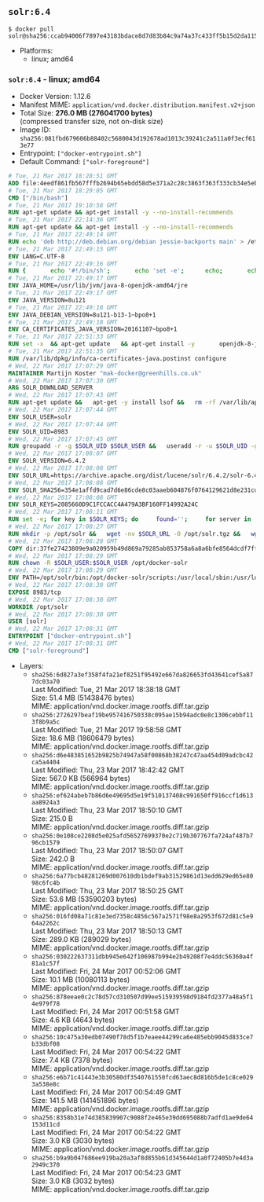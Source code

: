 ## `solr:6.4`

```console
$ docker pull solr@sha256:ccab94006f7897e43183bdace8d7d83b84c9a74a37c433ff5b15d2da11566550
```

-	Platforms:
	-	linux; amd64

### `solr:6.4` - linux; amd64

-	Docker Version: 1.12.6
-	Manifest MIME: `application/vnd.docker.distribution.manifest.v2+json`
-	Total Size: **276.0 MB (276041700 bytes)**  
	(compressed transfer size, not on-disk size)
-	Image ID: `sha256:081fbd679606b88402c5680043d192678ad1013c39241c2a511a0f3ecf613e77`
-	Entrypoint: `["docker-entrypoint.sh"]`
-	Default Command: `["solr-foreground"]`

```dockerfile
# Tue, 21 Mar 2017 18:28:51 GMT
ADD file:4eedf861fb567fffb2694b65ebdd58d5e371a2c28c3863f363f333cb34e5eb7b in / 
# Tue, 21 Mar 2017 18:29:05 GMT
CMD ["/bin/bash"]
# Tue, 21 Mar 2017 19:10:58 GMT
RUN apt-get update && apt-get install -y --no-install-recommends 		ca-certificates 		curl 		wget 	&& rm -rf /var/lib/apt/lists/*
# Tue, 21 Mar 2017 22:14:36 GMT
RUN apt-get update && apt-get install -y --no-install-recommends 		bzip2 		unzip 		xz-utils 	&& rm -rf /var/lib/apt/lists/*
# Tue, 21 Mar 2017 22:49:14 GMT
RUN echo 'deb http://deb.debian.org/debian jessie-backports main' > /etc/apt/sources.list.d/jessie-backports.list
# Tue, 21 Mar 2017 22:49:15 GMT
ENV LANG=C.UTF-8
# Tue, 21 Mar 2017 22:49:16 GMT
RUN { 		echo '#!/bin/sh'; 		echo 'set -e'; 		echo; 		echo 'dirname "$(dirname "$(readlink -f "$(which javac || which java)")")"'; 	} > /usr/local/bin/docker-java-home 	&& chmod +x /usr/local/bin/docker-java-home
# Tue, 21 Mar 2017 22:49:17 GMT
ENV JAVA_HOME=/usr/lib/jvm/java-8-openjdk-amd64/jre
# Tue, 21 Mar 2017 22:49:17 GMT
ENV JAVA_VERSION=8u121
# Tue, 21 Mar 2017 22:49:18 GMT
ENV JAVA_DEBIAN_VERSION=8u121-b13-1~bpo8+1
# Tue, 21 Mar 2017 22:49:18 GMT
ENV CA_CERTIFICATES_JAVA_VERSION=20161107~bpo8+1
# Tue, 21 Mar 2017 22:51:33 GMT
RUN set -x 	&& apt-get update 	&& apt-get install -y 		openjdk-8-jre-headless="$JAVA_DEBIAN_VERSION" 		ca-certificates-java="$CA_CERTIFICATES_JAVA_VERSION" 	&& rm -rf /var/lib/apt/lists/* 	&& [ "$JAVA_HOME" = "$(docker-java-home)" ]
# Tue, 21 Mar 2017 22:51:35 GMT
RUN /var/lib/dpkg/info/ca-certificates-java.postinst configure
# Wed, 22 Mar 2017 17:07:29 GMT
MAINTAINER Martijn Koster "mak-docker@greenhills.co.uk"
# Wed, 22 Mar 2017 17:07:30 GMT
ARG SOLR_DOWNLOAD_SERVER
# Wed, 22 Mar 2017 17:07:43 GMT
RUN apt-get update &&   apt-get -y install lsof &&   rm -rf /var/lib/apt/lists/*
# Wed, 22 Mar 2017 17:07:44 GMT
ENV SOLR_USER=solr
# Wed, 22 Mar 2017 17:07:44 GMT
ENV SOLR_UID=8983
# Wed, 22 Mar 2017 17:07:45 GMT
RUN groupadd -r -g $SOLR_UID $SOLR_USER &&   useradd -r -u $SOLR_UID -g $SOLR_USER $SOLR_USER
# Wed, 22 Mar 2017 17:08:07 GMT
ENV SOLR_VERSION=6.4.2
# Wed, 22 Mar 2017 17:08:08 GMT
ENV SOLR_URL=https://archive.apache.org/dist/lucene/solr/6.4.2/solr-6.4.2.tgz
# Wed, 22 Mar 2017 17:08:08 GMT
ENV SOLR_SHA256=354e1affd9cad7d6e86cde8c03aaeb604876f0764129621d8e231cdb35b31c55
# Wed, 22 Mar 2017 17:08:08 GMT
ENV SOLR_KEYS=2085660D9C1FCCACC4A479A3BF160FF14992A24C
# Wed, 22 Mar 2017 17:08:11 GMT
RUN set -e; for key in $SOLR_KEYS; do     found='';     for server in       ha.pool.sks-keyservers.net       hkp://keyserver.ubuntu.com:80       hkp://p80.pool.sks-keyservers.net:80       pgp.mit.edu     ; do       echo "  trying $server for $key";       gpg --keyserver "$server" --keyserver-options timeout=10 --recv-keys "$key" && found=yes && break;     done;     test -z "$found" && echo >&2 "error: failed to fetch $key from several disparate servers -- network issues?" && exit 1;   done;   exit 0
# Wed, 22 Mar 2017 17:08:27 GMT
RUN mkdir -p /opt/solr &&   wget -nv $SOLR_URL -O /opt/solr.tgz &&   wget -nv $SOLR_URL.asc -O /opt/solr.tgz.asc &&   echo "$SOLR_SHA256 */opt/solr.tgz" | sha256sum -c - &&   (>&2 ls -l /opt/solr.tgz /opt/solr.tgz.asc) &&   gpg --batch --verify /opt/solr.tgz.asc /opt/solr.tgz &&   tar -C /opt/solr --extract --file /opt/solr.tgz --strip-components=1 &&   rm /opt/solr.tgz* &&   rm -Rf /opt/solr/docs/ &&   mkdir -p /opt/solr/server/solr/lib /opt/solr/server/solr/mycores &&   sed -i -e 's/#SOLR_PORT=8983/SOLR_PORT=8983/' /opt/solr/bin/solr.in.sh &&   sed -i -e '/-Dsolr.clustering.enabled=true/ a SOLR_OPTS="$SOLR_OPTS -Dsun.net.inetaddr.ttl=60 -Dsun.net.inetaddr.negative.ttl=60"' /opt/solr/bin/solr.in.sh &&   chown -R $SOLR_USER:$SOLR_USER /opt/solr &&   mkdir /docker-entrypoint-initdb.d /opt/docker-solr/
# Wed, 22 Mar 2017 17:08:28 GMT
COPY dir:37fe27423809e9a020959b49d869a79285ab853758a6a8a6bfe8564dcdf7ff56 in /opt/docker-solr/scripts 
# Wed, 22 Mar 2017 17:08:29 GMT
RUN chown -R $SOLR_USER:$SOLR_USER /opt/docker-solr
# Wed, 22 Mar 2017 17:08:29 GMT
ENV PATH=/opt/solr/bin:/opt/docker-solr/scripts:/usr/local/sbin:/usr/local/bin:/usr/sbin:/usr/bin:/sbin:/bin
# Wed, 22 Mar 2017 17:08:30 GMT
EXPOSE 8983/tcp
# Wed, 22 Mar 2017 17:08:30 GMT
WORKDIR /opt/solr
# Wed, 22 Mar 2017 17:08:30 GMT
USER [solr]
# Wed, 22 Mar 2017 17:08:31 GMT
ENTRYPOINT ["docker-entrypoint.sh"]
# Wed, 22 Mar 2017 17:08:31 GMT
CMD ["solr-foreground"]
```

-	Layers:
	-	`sha256:6d827a3ef358f4fa21ef8251f95492e667da826653fd43641cef5a877dc03a70`  
		Last Modified: Tue, 21 Mar 2017 18:38:18 GMT  
		Size: 51.4 MB (51438476 bytes)  
		MIME: application/vnd.docker.image.rootfs.diff.tar.gzip
	-	`sha256:2726297beaf19be957416750338c095ae15b94adc0e8c1306cebbf113f8b9a5c`  
		Last Modified: Tue, 21 Mar 2017 19:58:58 GMT  
		Size: 18.6 MB (18606479 bytes)  
		MIME: application/vnd.docker.image.rootfs.diff.tar.gzip
	-	`sha256:d6e483851652b9825b74947a58f00868b38247c47aa454d09adcbc42ca5a4404`  
		Last Modified: Thu, 23 Mar 2017 18:42:42 GMT  
		Size: 567.0 KB (566964 bytes)  
		MIME: application/vnd.docker.image.rootfs.diff.tar.gzip
	-	`sha256:ef624abeb7b86d6e49695d5e19f510137408c991650ff916ccf1d613aa8924a3`  
		Last Modified: Thu, 23 Mar 2017 18:50:10 GMT  
		Size: 215.0 B  
		MIME: application/vnd.docker.image.rootfs.diff.tar.gzip
	-	`sha256:0e108ce2208d5e025afd56527699370e2c719b307767fa724af487b796cb1579`  
		Last Modified: Thu, 23 Mar 2017 18:50:07 GMT  
		Size: 242.0 B  
		MIME: application/vnd.docker.image.rootfs.diff.tar.gzip
	-	`sha256:6a77bcb48281269d007610db1bdef9ab31529861d13edd629ed65e8098c6fc4b`  
		Last Modified: Thu, 23 Mar 2017 18:50:25 GMT  
		Size: 53.6 MB (53590203 bytes)  
		MIME: application/vnd.docker.image.rootfs.diff.tar.gzip
	-	`sha256:016fd08a71c81e3ed7358c4856c567a2571f98e8a2953f672d81c5e964a2262c`  
		Last Modified: Thu, 23 Mar 2017 18:50:13 GMT  
		Size: 289.0 KB (289029 bytes)  
		MIME: application/vnd.docker.image.rootfs.diff.tar.gzip
	-	`sha256:030222637311dbb945e642f106987b994e2b49208f7e4ddc56360a4f81a1c57f`  
		Last Modified: Fri, 24 Mar 2017 00:52:06 GMT  
		Size: 10.1 MB (10080113 bytes)  
		MIME: application/vnd.docker.image.rootfs.diff.tar.gzip
	-	`sha256:878eeae0c2c78d57cd310507d99ee515939598d9184fd2377a48a5f14e979f78`  
		Last Modified: Fri, 24 Mar 2017 00:51:58 GMT  
		Size: 4.6 KB (4643 bytes)  
		MIME: application/vnd.docker.image.rootfs.diff.tar.gzip
	-	`sha256:10c475a30edb07490f78d5f1b7eaee44299ca6e485ebb9045d833ce7b33dbf08`  
		Last Modified: Fri, 24 Mar 2017 00:54:22 GMT  
		Size: 7.4 KB (7378 bytes)  
		MIME: application/vnd.docker.image.rootfs.diff.tar.gzip
	-	`sha256:e6b71c41443e3b30580df3540761550fcd63aec8d816b5de1c8ce0293a538e8c`  
		Last Modified: Fri, 24 Mar 2017 00:54:49 GMT  
		Size: 141.5 MB (141451896 bytes)  
		MIME: application/vnd.docker.image.rootfs.diff.tar.gzip
	-	`sha256:8358b31e74d385839907c9088f2e465e39dd695088b7adfd1ae9de64153d11cd`  
		Last Modified: Fri, 24 Mar 2017 00:54:22 GMT  
		Size: 3.0 KB (3030 bytes)  
		MIME: application/vnd.docker.image.rootfs.diff.tar.gzip
	-	`sha256:b9a9b047686ee919ba20a3af8d855b61d345644d1a0f72405b7e4d3a2949c370`  
		Last Modified: Fri, 24 Mar 2017 00:54:23 GMT  
		Size: 3.0 KB (3032 bytes)  
		MIME: application/vnd.docker.image.rootfs.diff.tar.gzip
